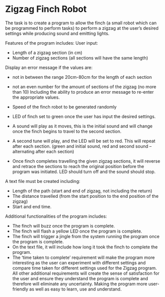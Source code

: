 # Zigzag Finch Robot
The task is to create a program to allow the finch (a small robot which can be programmed to perform tasks) to perform a zigzag at the user’s desired settings while producing sound and emitting lights. 

Features of the program includes: 
 User input: 
*  Length of a zigzag section (in cm) 
*  Number of zigzag sections (all sections will have the same length) 

Display an error message if the values are: 
*  not in between the range 20cm-80cm for the length of each section 
*  not an even number for the amount of sections of the zigzag (no more than 10) Including the ability to produce an error message to re-enter the appropriate values. 

*  Speed of the finch robot to be generated randomly  

*  LED of finch set to green once the user has input the desired settings.

*  A sound will play as it moves, this is the initial sound and will change once the finch begins to travel to the second section. 

*  A second tune will play, and the LED will be set to red.  This will repeat after each section. 
(green and initial sound, red and second sound – alternating after each section) 

*  Once finch completes travelling the given zigzag sections, it will reverse and 
retrace the sections to reach the original position before the program was initiated.
LED should turn off and the sound should stop. 

A text file must be created including: 
*  Length of the path (start and end of zigzag, not including the return) 
*  The distance travelled (from the start position to the end position of the zigzag) 
*  Start and end time. 

Additional functionalities of the program includes:  
*  The finch will buzz once the program is complete. 
*  The finch will flash a yellow LED once the program is complete. 
*  The finch will trigger a jingle from the system running the program once the program is complete.  
*  On the text file, it will include how long it took the finch to complete the program. 
*  The ‘time taken to complete’ requirement will make the program more interesting as the user can experiment with different settings and compare time taken for different settings used for the Zigzag program. All other additional requirements will create the sense of satisfaction for the user and ensure they understand the program is complete and therefore will eliminate any uncertainty. Making the program more user-friendly as well as easy to learn, use and understand.

